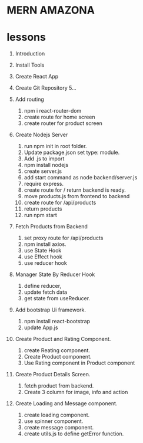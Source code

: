 # MERN AMAZONA

# lessons

1. Introduction
2. Install Tools
3. Create React App
4. Create Git Repository
5...
6. Add routing
    1. npm i react-router-dom
    2. create route for home screen
    3. create router for product screen

7. Create Nodejs Server
    1. run npm init in root folder.
    2. Update package.json set type: module.
    3. Add .js to import 
    4. npm install nodejs
    5. create server.js
    6. add start command as node backend/server.js
    7. require express.
    8. create route for / return backend is ready.
    9. move products.js from frontend to backend
    10. create route for /api/products
    11. return products
    12. run npm start

8. Fetch Products from Backend
    1. set proxy route for /api/products
    2. npm install axios.
    3. use State Hook
    4. use Effect hook
    5. use reducer hook

9. Manager State By Reducer Hook
    1. define reducer,
    2. update fetch data 
    3. get state from useReducer.

10. Add bootstrap Ui framework.
    1. npm install react-bootstrap
    2. update App.js

11. Create Product and Rating Component.
    1. create Reating component.
    2. Create Product component.
    3. Use Rating component in Product component

12. Create Product Details Screen.
    1. fetch product from backend.
    2. Create 3 column for image, info and action

13. Create Loading and Message component.
    1. create loading component.
    2. use spinner component.
    3. create message component.
    4. create utils.js to define getError function.